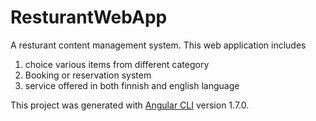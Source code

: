 # ResturantWebApp

A resturant content management system. This web application includes 

1. choice various items from different category
2. Booking or reservation system
3. service offered in both finnish and english language


This project was generated with [Angular CLI](https://github.com/angular/angular-cli) version 1.7.0.

